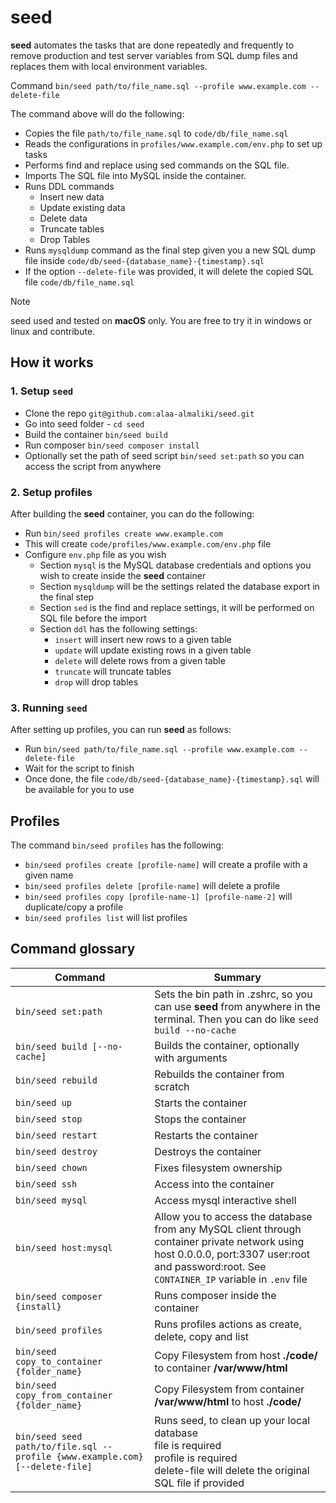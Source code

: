 # seed

**seed** automates the tasks that are done repeatedly and frequently to remove production and test server variables from
SQL dump files and replaces them with local environment variables.

Command `bin/seed path/to/file_name.sql --profile www.example.com --delete-file`

The command above will do the following:

- Copies the file `path/to/file_name.sql` to `code/db/file_name.sql`
- Reads the configurations in `profiles/www.example.com/env.php` to set up tasks
- Performs find and replace using sed commands on the SQL file.
- Imports The SQL file into MySQL inside the container.
- Runs DDL commands
    - Insert new data
    - Update existing data
    - Delete data
    - Truncate tables
    - Drop Tables
- Runs `mysqldump` command as the final step given you a new SQL dump file inside
  `code/db/seed-{database_name}-{timestamp}.sql`
- If the option `--delete-file` was provided, it will delete the copied SQL file `code/db/file_name.sql`

> [!NOTE]
> seed used and tested on **macOS** only. You are free to try it in windows or linux and contribute.

## How it works

### 1. Setup `seed`

- Clone the repo `git@github.com:alaa-almaliki/seed.git`
- Go into seed folder - `cd seed`
- Build the container `bin/seed build`
- Run composer `bin/seed composer install`
- Optionally set the path of seed script `bin/seed set:path` so you can access the script from anywhere

### 2. Setup profiles

After building the **seed** container, you can do the following:

- Run `bin/seed profiles create www.example.com`
- This will create `code/profiles/www.example.com/env.php` file
- Configure `env.php` file as you wish
    - Section `mysql` is the MySQL database credentials and options you wish to create inside the **seed** container
    - Section `mysqldump` will be the settings related the database export in the final step
    - Section `sed` is the find and replace settings, it will be performed on SQL file before the import
    - Section `ddl` has the following settings:
        - `insert` will insert new rows to a given table
        - `update` will update existing rows in a given table
        - `delete` will delete rows from a given table
        - `truncate` will truncate tables
        - `drop` will drop tables

### 3. Running `seed`

After setting up profiles, you can run **seed** as follows:

- Run `bin/seed path/to/file_name.sql --profile www.example.com --delete-file`
- Wait for the script to finish
- Once done, the file `code/db/seed-{database_name}-{timestamp}.sql` will be available for you to use

## Profiles

The command `bin/seed profiles` has the following:

- `bin/seed profiles create [profile-name]` will create a profile with a given name
- `bin/seed profiles delete [profile-name]` will delete a profile
- `bin/seed profiles copy [profile-name-1] [profile-name-2]` will duplicate/copy a profile
- `bin/seed profiles list` will list profiles

## Command glossary

| Command                                                                      | Summary                                                                                                                                                                                        |
|------------------------------------------------------------------------------|------------------------------------------------------------------------------------------------------------------------------------------------------------------------------------------------|
| `bin/seed set:path`                                                          | Sets the bin path in .zshrc, so you can use **seed** from anywhere in the terminal. Then you can do like `seed build --no-cache`                                                               |
| `bin/seed build [--no-cache]`                                                | Builds the container, optionally with arguments                                                                                                                                                |
| `bin/seed rebuild`                                                           | Rebuilds the container from scratch                                                                                                                                                            |
| `bin/seed up`                                                                | Starts the container                                                                                                                                                                           |
| `bin/seed stop`                                                              | Stops the container                                                                                                                                                                            |
| `bin/seed restart`                                                           | Restarts the container                                                                                                                                                                         |
| `bin/seed destroy`                                                           | Destroys the container                                                                                                                                                                         |
| `bin/seed chown`                                                             | Fixes filesystem ownership                                                                                                                                                                     |
| `bin/seed ssh`                                                               | Access into the container                                                                                                                                                                      |
| `bin/seed mysql`                                                             | Access mysql interactive shell                                                                                                                                                                 |
| `bin/seed host:mysql`                                                        | Allow you to access the database from any MySQL client through container private network using host 0.0.0.0, port:3307 user:root and password:root. See `CONTAINER_IP` variable in `.env` file |
| `bin/seed composer {install}`                                                | Runs composer inside the container                                                                                                                                                             |
| `bin/seed profiles`                                                          | Runs profiles actions as create, delete, copy and list                                                                                                                                         |
| `bin/seed copy_to_container {folder_name}`                                   | Copy Filesystem from host **./code/** to container **/var/www/html**                                                                                                                           |
| `bin/seed copy_from_container {folder_name}`                                 | Copy Filesystem from container **/var/www/html** to host **./code/**                                                                                                                           |
| `bin/seed seed path/to/file.sql --profile {www.example.com} [--delete-file]` | Runs seed, to clean up your local database<br/>file is required<br/>profile is required<br/>delete-file will delete the original SQL file if provided                                          |
